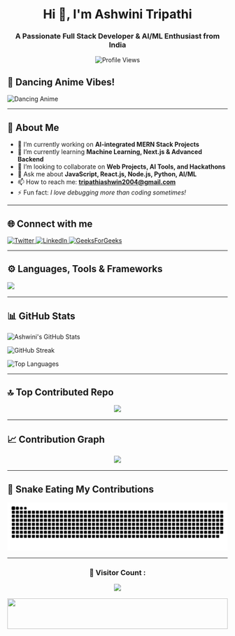 <h1 align="center">Hi 👋, I'm Ashwini Tripathi</h1>
<h3 align="center">A Passionate Full Stack Developer & AI/ML Enthusiast from India</h3>

<p align="center">
  <img src="https://komarev.com/ghpvc/?username=ashwintripathi2004&label=Profile%20views&color=0e75b6&style=flat" alt="Profile Views" />
</p>

## 🕺 Dancing Anime Vibes!

![Dancing Anime](https://media.giphy.com/media/v1.Y2lkPWVjZjA1ZTQ3Y280OW53c3k5dmQzbGx6ZTd6dXNkZXFhbzFnNWMyZ29sMW5tYmZwaiZlcD12MV9naWZzX3NlYXJjaCZjdD1n/tgLpK2WbZhGe0D6UbT/giphy.gif)

---

## 💫 About Me

- 🔭 I’m currently working on **AI-integrated MERN Stack Projects**
- 🌱 I’m currently learning **Machine Learning, Next.js & Advanced Backend**
- 👯 I’m looking to collaborate on **Web Projects, AI Tools, and Hackathons**
- 💬 Ask me about **JavaScript, React.js, Node.js, Python, AI/ML**
- 📫 How to reach me: **tripathiashwin2004@gmail.com**
- ⚡ Fun fact: _I love debugging more than coding sometimes!_

---

## 🌐 Connect with me

<p align="left">
  <a href="https://twitter.com/ashwintrip786" target="blank">
    <img src="https://img.shields.io/twitter/follow/ashwintrip786?logo=twitter&style=for-the-badge" alt="Twitter" />
  </a>
  <a href="https://linkedin.com/in/ashwini-tripathi-81a092278" target="blank">
    <img src="https://img.shields.io/badge/LinkedIn-blue?logo=linkedin&style=for-the-badge" alt="LinkedIn" />
  </a>
  <a href="https://auth.geeksforgeeks.org/user/tripathiasgn8d" target="blank">
    <img src="https://img.shields.io/badge/GFG-%231877F2.svg?&style=for-the-badge&logo=geeksforgeeks&logoColor=white" alt="GeeksForGeeks" />
  </a>
</p>

---

## ⚙️ Languages, Tools & Frameworks

<p align="left">
  <img src="https://skillicons.dev/icons?i=js,ts,react,next,nodejs,express,mongodb,mysql,java,python,django,html,css,tailwind,git,github,vscode,figma,firebase,postman,graphql,arduino,cpp,c,opencv,tensorflow,pytorch,scikit-learn,seaborn,pandas" />
</p>

---

## 📊 GitHub Stats

<p>
  <img src="https://github-readme-stats.vercel.app/api?username=ashwintripathi2004&show_icons=true&theme=tokyonight" alt="Ashwini's GitHub Stats" />
</p>

<p>
  <img src="https://github-readme-streak-stats.herokuapp.com/?user=ashwintripathi2004&theme=tokyonight" alt="GitHub Streak" />
</p>

<p>
  <img src="https://github-readme-stats.vercel.app/api/top-langs?username=ashwintripathi2004&layout=compact&theme=tokyonight" alt="Top Languages" />
</p>

---

## 🔝 Top Contributed Repo

<p align="center">
  <img src="https://github-contributor-stats.vercel.app/api?username=ashwintripathi2004&limit=5&theme=tokyonight&combine_all_yearly_contributions=true" />
</p>

---

## 📈 Contribution Graph

<p align="center">
  <img src="https://github-readme-activity-graph.vercel.app/graph?username=ashwintripathi2004&theme=react-dark" />
</p>

---

## 🐍 Snake Eating My Contributions

<p align="center">
  <img src="https://raw.githubusercontent.com/salesp07/salesp07/output/github-contribution-grid-snake.svg" />
</p>

---

<h3 align="center"><b>📍 Visitor Count :</b></h3>
<p align="center">
  <img src="https://komarev.com/ghpvc/?username=ashwintripathi2004&color=brightgreen" />
</p>

<img src="https://i.imgur.com/dBaSKWF.gif" height="70" width="100%">
